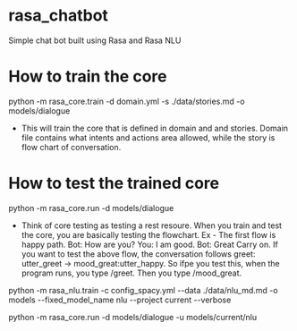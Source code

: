 # rasa_chatbot
Simple chat bot built using Rasa and Rasa NLU

# How to train the core
python -m rasa_core.train -d domain.yml -s ./data/stories.md -o models/dialogue
 - This will train the core that is defined in domain and and stories. Domain file contains what intents and actions area allowed, while the story is flow chart of conversation.

# How to test the trained core
python -m rasa_core.run -d models/dialogue
- Think of core testing as testing a rest resoure. When you train and test the core, you are basically testing the flowchart. Ex - The first flow is happy path. 
Bot: How are you?
You: I am good.
Bot: Great Carry on.
If you want to test the above flow, the conversation follows greet: utter_greet -> mood_great:utter_happy. So ifpe  you test this, when the program runs, you type /greet. Then you type /mood_great.



python -m rasa_nlu.train -c config_spacy.yml --data ./data/nlu_md.md -o models --fixed_model_name nlu --project current --verbose

python -m rasa_core.run -d models/dialogue -u models/current/nlu
